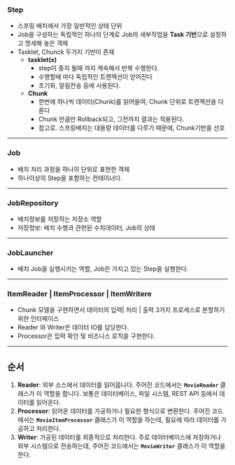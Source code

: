 ### Step

- 스프링 배치에서 가장 일반적인 상태 단위
- Job을 구성하는 독립적인 하나의 단계로 Job의 세부작업을 **Task 기반**으로 설정하고 명세해 놓은 객체
- Tasklet, Chunck 두가지 기반이 존재
    - **tasklet(x)**
        - step이 중지 될때 까지 계속해서 반복 수행한다.
        - 수행할때 마다 독립적인 트랜잭션이 얻어진다
        - 초기화, 알림전송 등에 사용된다.
    - **Chunk**
        - 한번에 하나씩 데이터(Chunk)를 읽어들여, Chunk 단위로 트렌젝션을 다룬다
        - Chunk 만큼만 Rollback되고, 그전까지  결과는 적용된다.
        - 참고로. 스프링배치는 대용량 데이터를 다루기 때문에, Chunk기반을 선호

---

### Job

- 배치 처리 과정을 하나의 단위로 표현한 객체
- 하나이상의 Step을 포함하는 컨테이너다.

---

### JobRepository

- 배치정보를 저장하는 저장소 역할
- 저장정보: 배치 수행과 관련된 수치데이터, Job의 상태

---

### JobLauncher

- 배치 Job을 실행시키는 역할, Job은 가지고 있는 Step을 실행한다.

---

### ItemReader | ItemProcessor | ItemWritere

- Chunk 모델을 구현하면서 데이터의 입력| 처리 | 출력 3가지 프로세스로 분할하기 위한 인터페이스
- Reader 와 Writer은 데이터 IO를 담당한다.
- Processor은 입력 확인 및 비즈니스 로직을 구현한다.

---

## 순서

1. **Reader**: 외부 소스에서 데이터를 읽어옵니다. 주어진 코드에서는 **`MovieReader`** 클래스가 이 역할을 합니다. 보통은 데이터베이스, 파일 시스템, REST API 등에서 데이터를 읽어온다.
2. **Processor**: 읽어온 데이터를 가공하거나 필요한 형식으로 변환한다. 주어진 코드에서는 **`MovieItemProcessor`** 클래스가 이 역할을 하는데, 필요에 따라 데이터를 가공하고 처리한다.
3. **Writer**: 가공된 데이터를 최종적으로 처리한다. 주로 데이터베이스에 저장하거나 외부 시스템으로 전송하는데, 주어진 코드에서는 **`MovieWriter`** 클래스가 이 역할을 한다.
